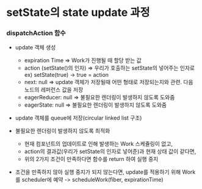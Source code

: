 # setState의 state update 과정

### dispatchAction 함수

- update 객체 생성

  - expiration Time => Work가 진행될 때 할당 받는 값
  - action (setState()의 인자) => 우리가 호출하는 setState의 넣어주는 인자로 ex) setState(true) -> true = action
  - next: null => update 객체가 저장될때 어떤 형태로 저장되는지와 관련. 다음 노드의 레퍼런스 값을 저장
  - eagerReducer: null => 불필요한 렌더링이 발생하지 않도록 도와줌
  - eagerState: null => 불필요한 렌더링이 발생하지 않도록 도와줌

- update 객체를 queue에 저장(circular linked list 구조)
- 불필요한 렌더링이 발생하지 않도록 최적화
  - 현재 컴포넌트의 업데이트로 인해 발생하는 Work 스케쥴링이 없고,
  - action의 결과값(우리가 setState의 인자로 넣어준)과 현재 상태 값이 같다면,
  - 위의 2가지 조건이 만족하다면 함수를 return 하여 실행 중지
- 조건을 만족하지 않아 실행 중지가 되지 않는다면, update를 적용하기 위해 Work를 scheduler에 예약 -> scheduleWork(fiber, expirationTime)
